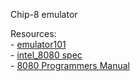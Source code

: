 Chip-8 emulator

Resources: <br />
    - [emulator101](emulator101.com) <br />
    - [intel\_8080 spec](http://www.elektronikjk.com/technika_komputerowa/CPU/Intel_8080A.pdf)<br />
    - [8080 Programmers Manual](https://altairclone.com/downloads/manuals/8080%20Programmers%20Manual.pdf)
